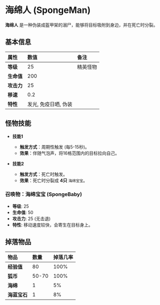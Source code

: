 # 海绵人 (SpongeMan)

**海绵人** 是一种伪装成盔甲架的溺尸，能够将目标吸附到身边，并在死亡时分裂。

## 基本信息

| 属性 | 数值 | 备注 |
| :--- | :--- | :--- |
| **等级** | 25 | 精英怪物 |
| **生命值** | 200 | |
| **攻击力** | 25 | |
| **移速** | 0.2 | |
| **特性** | 发光, 免疫日晒, 伪装 | |

## 怪物技能

- **技能1**
  - **触发方式**：周期性触发 (每5-15秒)。
  - **效果**：伴随气泡声，将16格范围内的目标拉向自己。

- **技能2**
  - **触发方式**：死亡时触发。
  - **效果**：死亡时分裂成 **4只** `海绵宝宝`。

### 召唤物：海绵宝宝 (SpongeBaby)
- **等级**: 25
- **生命值**: 50
- **攻击力**: 25 (无击退)
- **特性**: 移动速度较快，会寄生在目标身上。

## 掉落物品

| 物品 | 数量 | 掉落几率 |
| :--- | :--- | :--- |
| **经验值** | 80 | 100% |
| **狐币** | 50-70 | 100% |
| **海绵** | 1 | 5% |
| **海蓝宝石** | 1 | 8% |